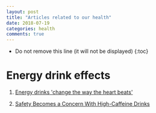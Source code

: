 ```yaml
---
layout: post
title: "Articles related to our health"
date: 2018-07-19
categories: health
comments: true
---
```


- Do not remove this line (it will not be displayed)
  {:toc}

# Energy drink effects

1. [Energy drinks 'change the way the heart beats'](http://www.dailymail.co.uk/health/article-2516783/Energy-drinks-change-way-heart-beats-lead-heart-rhythm-problems.html)

2. [Safety Becomes a Concern With High-Caffeine Drinks](https://www.nytimes.com/2012/10/24/business/safety-becomes-a-concern-with-energy-drinks.html)
